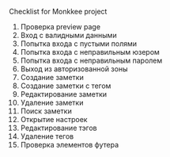 Checklist for Monkkee project

1. Проверка preview page
2. Вход с валидными данными
3. Попытка входа с пустыми полями
4. Попытка входа с неправильным юзером
5. Попытка входа с неправильным паролем
6. Выход из авторизованной зоны
7. Создание заметки
8. Создание заметки с тегом
9. Редактирование заметки
10. Удаление заметки
11. Поиск заметки
12. Открытие настроек
13. Редактирование тэгов
14. Удаление тегов
15. Проверка элементов футера